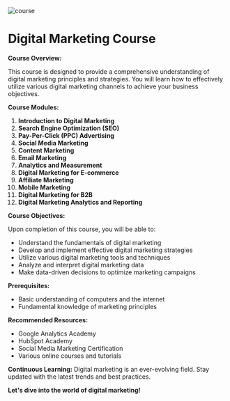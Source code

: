 ![course](https://github.com/user-attachments/assets/cb2352ba-720e-49b6-aab9-d78f82e092cd)
# Digital Marketing Course

**Course Overview:**

This course is designed to provide a comprehensive understanding of digital marketing principles and strategies. You will learn how to effectively utilize various digital marketing channels to achieve your business objectives. 

**Course Modules:**

1. **Introduction to Digital Marketing**
2. **Search Engine Optimization (SEO)**
3. **Pay-Per-Click (PPC) Advertising**
4. **Social Media Marketing**
5. **Content Marketing**
6. **Email Marketing**
7. **Analytics and Measurement**
8. **Digital Marketing for E-commerce**
9. **Affiliate Marketing**
10. **Mobile Marketing**
11. **Digital Marketing for B2B**
12. **Digital Marketing Analytics and Reporting**




**Course Objectives:**

Upon completion of this course, you will be able to:
* Understand the fundamentals of digital marketing
* Develop and implement effective digital marketing strategies
* Utilize various digital marketing tools and techniques
* Analyze and interpret digital marketing data
* Make data-driven decisions to optimize marketing campaigns

**Prerequisites:**
* Basic understanding of computers and the internet
* Fundamental knowledge of marketing principles

**Recommended Resources:**
* Google Analytics Academy
* HubSpot Academy
* Social Media Marketing Certification
* Various online courses and tutorials

**Continuous Learning:**
Digital marketing is an ever-evolving field. Stay updated with the latest trends and best practices.

**Let's dive into the world of digital marketing!**
